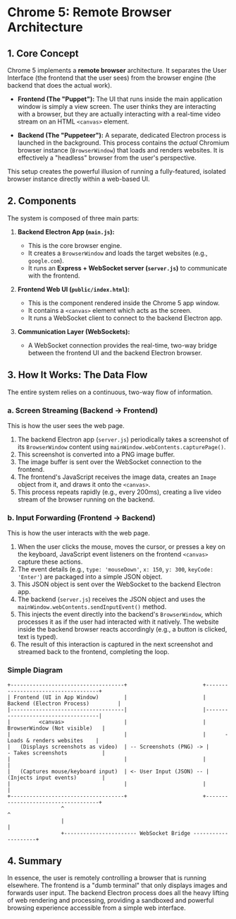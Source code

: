 # Chrome 5: Remote Browser Architecture

## 1. Core Concept

Chrome 5 implements a **remote browser** architecture. It separates the User Interface (the frontend that the user sees) from the browser engine (the backend that does the actual work).

-   **Frontend (The "Puppet"):** The UI that runs inside the main application window is simply a view screen. The user thinks they are interacting with a browser, but they are actually interacting with a real-time video stream on an HTML `<canvas>` element.

-   **Backend (The "Puppeteer"):** A separate, dedicated Electron process is launched in the background. This process contains the *actual* Chromium browser instance (`BrowserWindow`) that loads and renders websites. It is effectively a "headless" browser from the user's perspective.

This setup creates the powerful illusion of running a fully-featured, isolated browser instance directly within a web-based UI.

## 2. Components

The system is composed of three main parts:

1.  **Backend Electron App (`main.js`):**
    *   This is the core browser engine.
    *   It creates a `BrowserWindow` and loads the target websites (e.g., `google.com`).
    *   It runs an **Express + WebSocket server (`server.js`)** to communicate with the frontend.

2.  **Frontend Web UI (`public/index.html`):**
    *   This is the component rendered inside the Chrome 5 app window.
    *   It contains a `<canvas>` element which acts as the screen.
    *   It runs a WebSocket client to connect to the backend Electron app.

3.  **Communication Layer (WebSockets):**
    *   A WebSocket connection provides the real-time, two-way bridge between the frontend UI and the backend Electron browser.

## 3. How It Works: The Data Flow

The entire system relies on a continuous, two-way flow of information.

### a. Screen Streaming (Backend → Frontend)

This is how the user sees the web page.

1.  The backend Electron app (`server.js`) periodically takes a screenshot of its `BrowserWindow` content using `mainWindow.webContents.capturePage()`.
2.  This screenshot is converted into a PNG image buffer.
3.  The image buffer is sent over the WebSocket connection to the frontend.
4.  The frontend's JavaScript receives the image data, creates an `Image` object from it, and draws it onto the `<canvas>`.
5.  This process repeats rapidly (e.g., every 200ms), creating a live video stream of the browser running on the backend.

### b. Input Forwarding (Frontend → Backend)

This is how the user interacts with the web page.

1.  When the user clicks the mouse, moves the cursor, or presses a key on the keyboard, JavaScript event listeners on the frontend `<canvas>` capture these actions.
2.  The event details (e.g., `type: 'mouseDown'`, `x: 150`, `y: 300`, `keyCode: 'Enter'`) are packaged into a simple JSON object.
3.  This JSON object is sent over the WebSocket to the backend Electron app.
4.  The backend (`server.js`) receives the JSON object and uses the `mainWindow.webContents.sendInputEvent()` method.
5.  This injects the event directly into the backend's `BrowserWindow`, which processes it as if the user had interacted with it natively. The website inside the backend browser reacts accordingly (e.g., a button is clicked, text is typed).
6.  The result of this interaction is captured in the next screenshot and streamed back to the frontend, completing the loop.

### Simple Diagram

```plaintext
+------------------------------------+                        +------------------------------------+
| Frontend (UI in App Window)        |                        | Backend (Electron Process)         |
|------------------------------------|                        |------------------------------------|
|         <canvas>                   |                        |      BrowserWindow (Not visible)   |
|                                    |                        |      - Loads & renders websites    |
|   (Displays screenshots as video)  | -- Screenshots (PNG) -> |      - Takes screenshots           |
|                                    |                        |                                    |
|   (Captures mouse/keyboard input)  | <- User Input (JSON) -- |      (Injects input events)        |
|                                    |                        |                                    |
+------------------------------------+                        +------------------------------------+
                 ^                                                             ^
                 |                                                             |
                 +----------------------- WebSocket Bridge --------------------+
```

## 4. Summary

In essence, the user is remotely controlling a browser that is running elsewhere. The frontend is a "dumb terminal" that only displays images and forwards user input. The backend Electron process does all the heavy lifting of web rendering and processing, providing a sandboxed and powerful browsing experience accessible from a simple web interface.
